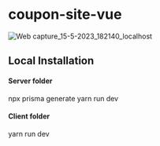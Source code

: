 # coupon-site-vue

![Web capture_15-5-2023_182140_localhost](https://github.com/elisvcodes/coupon-site-vue/assets/69530035/51aa0381-0ecc-4397-b276-6b09e115827e)

## Local Installation

#### Server folder
npx prisma generate
yarn run dev


#### Client folder
yarn run dev
